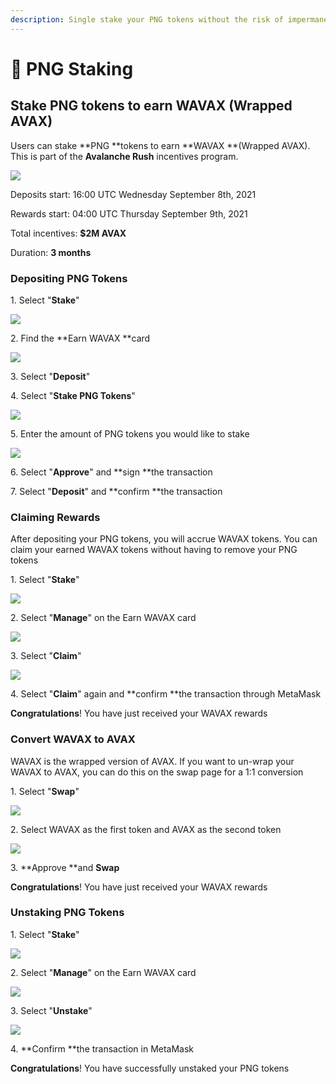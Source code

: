 ```yaml
---
description: Single stake your PNG tokens without the risk of impermanent loss
---
```


# 🥩 PNG Staking

## Stake PNG tokens to earn WAVAX (Wrapped AVAX)

Users can stake **PNG **tokens to earn **WAVAX **(Wrapped AVAX). This is part of the **Avalanche Rush** incentives program.

![](../.gitbook/assets/stake1.png)

Deposits start: 16:00 UTC Wednesday September 8th, 2021

Rewards start: 04:00 UTC Thursday September 9th, 2021

Total incentives: **$2M AVAX**

Duration: **3 months**

### Depositing PNG Tokens

1\. Select "**Stake**"

![](../.gitbook/assets/stake2.png)

2\. Find the **Earn WAVAX **card

![](../.gitbook/assets/stake3.png)

3\. Select "**Deposit**"

4\. Select "**Stake PNG Tokens**"

![](../.gitbook/assets/stake4.png)

5\. Enter the amount of PNG tokens you would like to stake

![](../.gitbook/assets/stake5.png)

6\. Select "**Approve**" and **sign **the transaction

7\. Select "**Deposit**" and **confirm **the transaction

### Claiming Rewards

After depositing your PNG tokens, you will accrue WAVAX tokens. You can claim your earned WAVAX tokens without having to remove your PNG tokens

1\. Select "**Stake**"

![](../.gitbook/assets/stake6.png)

2\. Select "**Manage**" on the Earn WAVAX card

![](../.gitbook/assets/stake7.png)

3\. Select "**Claim**"

![](../.gitbook/assets/stake8.png)

4\. Select "**Claim**" again and **confirm **the transaction through MetaMask

**Congratulations**! You have just received your WAVAX rewards

### Convert WAVAX to AVAX

WAVAX is the wrapped version of AVAX. If you want to un-wrap your WAVAX to AVAX, you can do this on the swap page for a 1:1 conversion

1\. Select "**Swap**"

![](../.gitbook/assets/stake9.png)

2\. Select WAVAX as the first token and AVAX as the second token

![](../.gitbook/assets/stake10.png)

3\. **Approve **and **Swap**

**Congratulations**! You have just received your WAVAX rewards

### Unstaking PNG Tokens

1\. Select "**Stake**"

![](../.gitbook/assets/stake11.png)

2\. Select "**Manage**" on the Earn WAVAX card

![](../.gitbook/assets/stake12.png)

3\. Select "**Unstake**"

![](../.gitbook/assets/stake13.png)

4\. **Confirm **the transaction in MetaMask

**Congratulations**! You have successfully unstaked your PNG tokens

